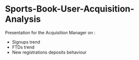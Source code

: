 # Sports-Book-User-Acquisition-Analysis

Presentation for the Acquisition Manager on :
- Signups trend
- FTDs trend
- New registrations deposits behaviour
